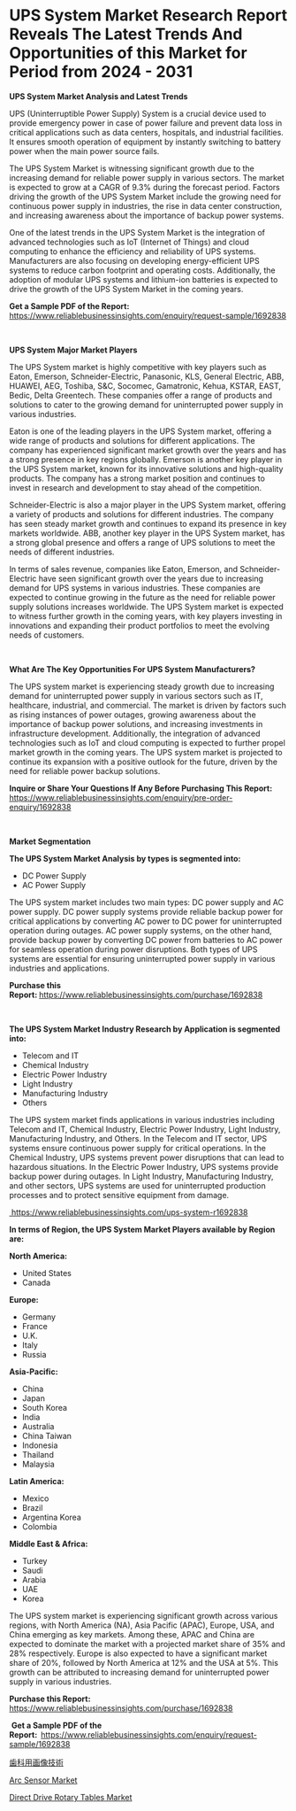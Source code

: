 <p><h1>UPS System Market Research Report Reveals The Latest Trends And Opportunities of this Market for Period from 2024 - 2031</h1></p><p><strong>UPS System Market Analysis and Latest Trends</strong></p>
<p><p>UPS (Uninterruptible Power Supply) System is a crucial device used to provide emergency power in case of power failure and prevent data loss in critical applications such as data centers, hospitals, and industrial facilities. It ensures smooth operation of equipment by instantly switching to battery power when the main power source fails.</p><p>The UPS System Market is witnessing significant growth due to the increasing demand for reliable power supply in various sectors. The market is expected to grow at a CAGR of 9.3% during the forecast period. Factors driving the growth of the UPS System Market include the growing need for continuous power supply in industries, the rise in data center construction, and increasing awareness about the importance of backup power systems.</p><p>One of the latest trends in the UPS System Market is the integration of advanced technologies such as IoT (Internet of Things) and cloud computing to enhance the efficiency and reliability of UPS systems. Manufacturers are also focusing on developing energy-efficient UPS systems to reduce carbon footprint and operating costs. Additionally, the adoption of modular UPS systems and lithium-ion batteries is expected to drive the growth of the UPS System Market in the coming years.</p></p>
<p><strong>Get a Sample PDF of the Report:&nbsp;</strong> <a href="https://www.reliablebusinessinsights.com/enquiry/request-sample/1692838">https://www.reliablebusinessinsights.com/enquiry/request-sample/1692838</a></p>
<p>&nbsp;</p>
<p><strong>UPS System Major Market Players</strong></p>
<p><p>The UPS System market is highly competitive with key players such as Eaton, Emerson, Schneider-Electric, Panasonic, KLS, General Electric, ABB, HUAWEI, AEG, Toshiba, S&C, Socomec, Gamatronic, Kehua, KSTAR, EAST, Bedic, Delta Greentech. These companies offer a range of products and solutions to cater to the growing demand for uninterrupted power supply in various industries.</p><p>Eaton is one of the leading players in the UPS System market, offering a wide range of products and solutions for different applications. The company has experienced significant market growth over the years and has a strong presence in key regions globally. Emerson is another key player in the UPS System market, known for its innovative solutions and high-quality products. The company has a strong market position and continues to invest in research and development to stay ahead of the competition.</p><p>Schneider-Electric is also a major player in the UPS System market, offering a variety of products and solutions for different industries. The company has seen steady market growth and continues to expand its presence in key markets worldwide. ABB, another key player in the UPS System market, has a strong global presence and offers a range of UPS solutions to meet the needs of different industries.</p><p>In terms of sales revenue, companies like Eaton, Emerson, and Schneider-Electric have seen significant growth over the years due to increasing demand for UPS systems in various industries. These companies are expected to continue growing in the future as the need for reliable power supply solutions increases worldwide. The UPS System market is expected to witness further growth in the coming years, with key players investing in innovations and expanding their product portfolios to meet the evolving needs of customers.</p></p>
<p>&nbsp;</p>
<p><strong>What Are The Key Opportunities For UPS System Manufacturers?</strong></p>
<p><p>The UPS system market is experiencing steady growth due to increasing demand for uninterrupted power supply in various sectors such as IT, healthcare, industrial, and commercial. The market is driven by factors such as rising instances of power outages, growing awareness about the importance of backup power solutions, and increasing investments in infrastructure development. Additionally, the integration of advanced technologies such as IoT and cloud computing is expected to further propel market growth in the coming years. The UPS system market is projected to continue its expansion with a positive outlook for the future, driven by the need for reliable power backup solutions.</p></p>
<p><strong>Inquire or Share Your Questions If Any Before Purchasing This Report:</strong> <a href="https://www.reliablebusinessinsights.com/enquiry/pre-order-enquiry/1692838">https://www.reliablebusinessinsights.com/enquiry/pre-order-enquiry/1692838</a></p>
<p>&nbsp;</p>
<p><strong>Market Segmentation</strong></p>
<p><strong>The UPS System Market Analysis by types is segmented into:</strong></p>
<p><ul><li>DC Power Supply</li><li>AC Power Supply</li></ul></p>
<p><p>The UPS system market includes two main types: DC power supply and AC power supply. DC power supply systems provide reliable backup power for critical applications by converting AC power to DC power for uninterrupted operation during outages. AC power supply systems, on the other hand, provide backup power by converting DC power from batteries to AC power for seamless operation during power disruptions. Both types of UPS systems are essential for ensuring uninterrupted power supply in various industries and applications.</p></p>
<p><strong>Purchase this Report:&nbsp;</strong><a href="https://www.reliablebusinessinsights.com/purchase/1692838">https://www.reliablebusinessinsights.com/purchase/1692838</a></p>
<p>&nbsp;</p>
<p><strong>The UPS System Market Industry Research by Application is segmented into:</strong></p>
<p><ul><li>Telecom and IT</li><li>Chemical Industry</li><li>Electric Power Industry</li><li>Light Industry</li><li>Manufacturing Industry</li><li>Others</li></ul></p>
<p><p>The UPS system market finds applications in various industries including Telecom and IT, Chemical Industry, Electric Power Industry, Light Industry, Manufacturing Industry, and Others. In the Telecom and IT sector, UPS systems ensure continuous power supply for critical operations. In the Chemical Industry, UPS systems prevent power disruptions that can lead to hazardous situations. In the Electric Power Industry, UPS systems provide backup power during outages. In Light Industry, Manufacturing Industry, and other sectors, UPS systems are used for uninterrupted production processes and to protect sensitive equipment from damage.</p></p>
<p><a href="https://www.reliablebusinessinsights.com/ups-system-r1692838">&nbsp;https://www.reliablebusinessinsights.com/ups-system-r1692838</a></p>
<p><strong>In terms of Region, the UPS System Market Players available by Region are:</strong></p>
<p>
    <p> <strong> North America: </strong>
        <ul>
            <li>United States</li>
            <li>Canada</li>
        </ul>
        </p> 
    <p> <strong> Europe: </strong>
        <ul>
            <li>Germany</li>
            <li>France</li>
            <li>U.K.</li>
            <li>Italy</li>
            <li>Russia</li>
        </ul>
        </p> 
    <p> <strong> Asia-Pacific: </strong>
        <ul>
            <li>China</li>
            <li>Japan</li>
            <li>South Korea</li>
            <li>India</li>
            <li>Australia</li>
            <li>China Taiwan</li>
            <li>Indonesia</li>
            <li>Thailand</li>
            <li>Malaysia</li>
        </ul>
        </p> 
    <p> <strong> Latin America: </strong>
        <ul>
            <li>Mexico</li>
            <li>Brazil</li>
            <li>Argentina Korea</li>
            <li>Colombia</li>
        </ul>
        </p> 
    <p> <strong> Middle East & Africa: </strong>
        <ul>
            <li>Turkey</li>
            <li>Saudi</li>
            <li>Arabia</li>
            <li>UAE</li>
            <li>Korea</li>
        </ul>
    </p>
    </p>
<p><p>The UPS system market is experiencing significant growth across various regions, with North America (NA), Asia Pacific (APAC), Europe, USA, and China emerging as key markets. Among these, APAC and China are expected to dominate the market with a projected market share of 35% and 28% respectively. Europe is also expected to have a significant market share of 20%, followed by North America at 12% and the USA at 5%. This growth can be attributed to increasing demand for uninterrupted power supply in various industries.</p></p>
<p><strong>Purchase this Report: </strong><a href="https://www.reliablebusinessinsights.com/purchase/1692838">https://www.reliablebusinessinsights.com/purchase/1692838</a></p>
<p>&nbsp;<strong>Get a Sample PDF of the Report:&nbsp;&nbsp;</strong><a href="https://www.reliablebusinessinsights.com/enquiry/request-sample/1692838">https://www.reliablebusinessinsights.com/enquiry/request-sample/1692838</a></p>
<p><strong></strong></p>
<p><p><a href="https://github.com/mohamedbakry57/Market-Research-Report-List-4/blob/main/7036641149418.md">歯科用画像技術</a></p><p><a href="https://github.com/ernidarwin455/Market-Research-Report-List-1/blob/main/arc-sensor-market.md">Arc Sensor Market</a></p><p><a href="https://github.com/rakibtthstu9900/Market-Research-Report-List-1/blob/main/direct-drive-rotary-tables-market.md">Direct Drive Rotary Tables Market</a></p></p>